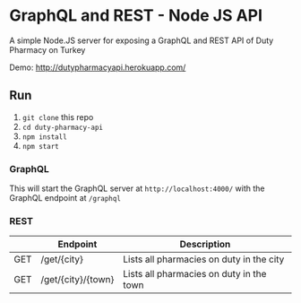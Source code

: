 # GraphQL and REST - Node JS API

A simple Node.JS server for exposing a GraphQL and REST API of Duty Pharmacy on Turkey

Demo: http://dutypharmacyapi.herokuapp.com/

## Run

1.  `git clone` this repo
2.  `cd duty-pharmacy-api`
3.  `npm install`
5.  `npm start`

### GraphQL

This will start the GraphQL server at `http://localhost:4000/` with the GraphQL endpoint at `/graphql` 

### REST

|  | Endpoint | Description |
| ------ | ------ | ------ |
| GET | /get/{city} | Lists all pharmacies on duty in the city |
| GET | /get/{city}/{town} | Lists all pharmacies on duty in the town |
